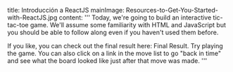 title: Introducción a ReactJS
mainImage: Resources-to-Get-You-Started-with-ReactJS.jpg
content: 
 '''
Today, we're going to build an interactive tic-tac-toe game. We'll assume some familiarity with HTML and JavaScript but you should be able to follow along even if you haven't used them before.

If you like, you can check out the final result here: Final Result. Try playing the game. You can also click on a link in the move list to go "back in time" and see what the board looked like just after that move was made.
 '''

